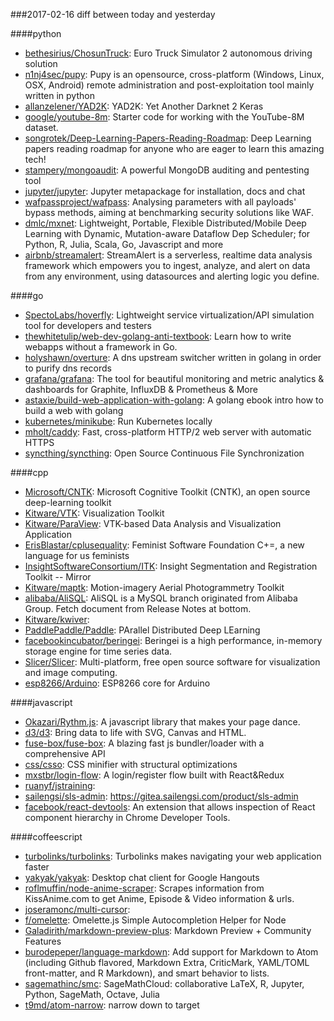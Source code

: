 ###2017-02-16
diff between today and yesterday

####python
* [bethesirius/ChosunTruck](https://github.com/bethesirius/ChosunTruck): Euro Truck Simulator 2 autonomous driving solution
* [n1nj4sec/pupy](https://github.com/n1nj4sec/pupy): Pupy is an opensource, cross-platform (Windows, Linux, OSX, Android) remote administration and post-exploitation tool mainly written in python
* [allanzelener/YAD2K](https://github.com/allanzelener/YAD2K): YAD2K: Yet Another Darknet 2 Keras
* [google/youtube-8m](https://github.com/google/youtube-8m): Starter code for working with the YouTube-8M dataset.
* [songrotek/Deep-Learning-Papers-Reading-Roadmap](https://github.com/songrotek/Deep-Learning-Papers-Reading-Roadmap): Deep Learning papers reading roadmap for anyone who are eager to learn this amazing tech!
* [stampery/mongoaudit](https://github.com/stampery/mongoaudit):  A powerful MongoDB auditing and pentesting tool 
* [jupyter/jupyter](https://github.com/jupyter/jupyter): Jupyter metapackage for installation, docs and chat
* [wafpassproject/wafpass](https://github.com/wafpassproject/wafpass): Analysing parameters with all payloads' bypass methods, aiming at benchmarking security solutions like WAF.
* [dmlc/mxnet](https://github.com/dmlc/mxnet): Lightweight, Portable, Flexible Distributed/Mobile Deep Learning with Dynamic, Mutation-aware Dataflow Dep Scheduler; for Python, R, Julia, Scala, Go, Javascript and more
* [airbnb/streamalert](https://github.com/airbnb/streamalert): StreamAlert is a serverless, realtime data analysis framework which empowers you to ingest, analyze, and alert on data from any environment, using datasources and alerting logic you define.

####go
* [SpectoLabs/hoverfly](https://github.com/SpectoLabs/hoverfly): Lightweight service virtualization/API simulation tool for developers and testers
* [thewhitetulip/web-dev-golang-anti-textbook](https://github.com/thewhitetulip/web-dev-golang-anti-textbook): Learn how to write webapps without a framework in Go.
* [holyshawn/overture](https://github.com/holyshawn/overture): A dns upstream switcher written in golang in order to purify dns records
* [grafana/grafana](https://github.com/grafana/grafana): The tool for beautiful monitoring and metric analytics & dashboards for Graphite, InfluxDB & Prometheus & More
* [astaxie/build-web-application-with-golang](https://github.com/astaxie/build-web-application-with-golang): A golang ebook intro how to build a web with golang
* [kubernetes/minikube](https://github.com/kubernetes/minikube): Run Kubernetes locally
* [mholt/caddy](https://github.com/mholt/caddy): Fast, cross-platform HTTP/2 web server with automatic HTTPS
* [syncthing/syncthing](https://github.com/syncthing/syncthing): Open Source Continuous File Synchronization

####cpp
* [Microsoft/CNTK](https://github.com/Microsoft/CNTK): Microsoft Cognitive Toolkit (CNTK), an open source deep-learning toolkit
* [Kitware/VTK](https://github.com/Kitware/VTK): Visualization Toolkit
* [Kitware/ParaView](https://github.com/Kitware/ParaView): VTK-based Data Analysis and Visualization Application
* [ErisBlastar/cplusequality](https://github.com/ErisBlastar/cplusequality): Feminist Software Foundation C+=, a new language for us feminists
* [InsightSoftwareConsortium/ITK](https://github.com/InsightSoftwareConsortium/ITK): Insight Segmentation and Registration Toolkit -- Mirror
* [Kitware/maptk](https://github.com/Kitware/maptk): Motion-imagery Aerial Photogrammetry Toolkit
* [alibaba/AliSQL](https://github.com/alibaba/AliSQL): AliSQL is a MySQL branch originated from Alibaba Group. Fetch document from Release Notes at bottom.
* [Kitware/kwiver](https://github.com/Kitware/kwiver): 
* [PaddlePaddle/Paddle](https://github.com/PaddlePaddle/Paddle): PArallel Distributed Deep LEarning
* [facebookincubator/beringei](https://github.com/facebookincubator/beringei): Beringei is a high performance, in-memory storage engine for time series data.
* [Slicer/Slicer](https://github.com/Slicer/Slicer): Multi-platform, free open source software for visualization and image computing.
* [esp8266/Arduino](https://github.com/esp8266/Arduino): ESP8266 core for Arduino

####javascript
* [Okazari/Rythm.js](https://github.com/Okazari/Rythm.js): A javascript library that makes your page dance.
* [d3/d3](https://github.com/d3/d3): Bring data to life with SVG, Canvas and HTML. 
* [fuse-box/fuse-box](https://github.com/fuse-box/fuse-box): A blazing fast js bundler/loader with a comprehensive API 
* [css/csso](https://github.com/css/csso): CSS minifier with structural optimizations
* [mxstbr/login-flow](https://github.com/mxstbr/login-flow):  A login/register flow built with React&Redux
* [ruanyf/jstraining](https://github.com/ruanyf/jstraining): 
* [sailengsi/sls-admin](https://github.com/sailengsi/sls-admin): https://gitea.sailengsi.com/product/sls-admin
* [facebook/react-devtools](https://github.com/facebook/react-devtools): An extension that allows inspection of React component hierarchy in Chrome Developer Tools.

####coffeescript
* [turbolinks/turbolinks](https://github.com/turbolinks/turbolinks): Turbolinks makes navigating your web application faster
* [yakyak/yakyak](https://github.com/yakyak/yakyak): Desktop chat client for Google Hangouts
* [roflmuffin/node-anime-scraper](https://github.com/roflmuffin/node-anime-scraper): Scrapes information from KissAnime.com to get Anime, Episode & Video information & urls.
* [joseramonc/multi-cursor](https://github.com/joseramonc/multi-cursor): 
* [f/omelette](https://github.com/f/omelette): Omelette.js Simple Autocompletion Helper for Node
* [Galadirith/markdown-preview-plus](https://github.com/Galadirith/markdown-preview-plus): Markdown Preview + Community Features
* [burodepeper/language-markdown](https://github.com/burodepeper/language-markdown): Add support for Markdown to Atom (including Github flavored, Markdown Extra, CriticMark, YAML/TOML front-matter, and R Markdown), and smart behavior to lists.
* [sagemathinc/smc](https://github.com/sagemathinc/smc): SageMathCloud: collaborative LaTeX, R, Jupyter, Python, SageMath, Octave, Julia
* [t9md/atom-narrow](https://github.com/t9md/atom-narrow): narrow down to target
